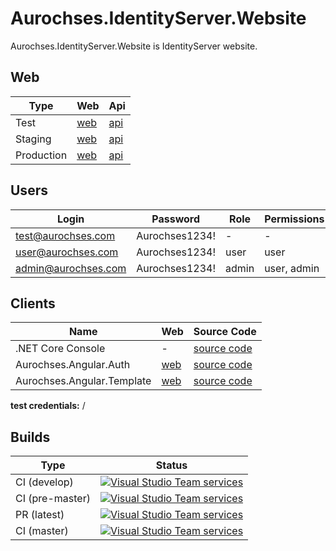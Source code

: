 # Aurochses.IdentityServer.Website

Aurochses.IdentityServer.Website is IdentityServer website.

## Web

Type        | Web | Api 
------------|-----|-----
Test        | [web](http://identityserver.test.csharp.aurochses.demo.by) | [api](http://api.identityserver.test.csharp.aurochses.demo.by/swagger)
Staging     | [web](http://identityserver.staging.csharp.aurochses.demo.by) | [api](http://api.identityserver.staging.csharp.aurochses.demo.by/swagger)
Production  | [web](http://identityserver.production.csharp.aurochses.demo.by) | [api](http://api.identityserver.production.csharp.aurochses.demo.by/swagger)

## Users

Login | Password | Role | Permissions
------|----------|------|-------------
test@aurochses.com | Aurochses1234! | - | -
user@aurochses.com | Aurochses1234! | user | user
admin@aurochses.com | Aurochses1234! | admin | user, admin

## Clients

Name | Web | Source Code
-----|-----|-------------
.NET Core Console | - | [source code](https://github.com/Aurochses/Aurochses.IdentityServer.WebSite/tree/master/clients/Aurochses.IdentityServer.Client.Console)
Aurochses.Angular.Auth | [web](http://auth.production.angular.aurochses.demo.by) | [source code](https://github.com/Aurochses/Aurochses.Angular.Auth)
Aurochses.Angular.Template | [web](http://template.production.angular.aurochses.demo.by) | [source code](https://github.com/Aurochses/Aurochses.Angular.Template)

**test credentials:**  / 

## Builds

Type            | Status 
----------------|--------
CI (develop)    | [![Visual Studio Team services](https://img.shields.io/vso/build/aurochses/784be346-9d3f-458f-95d8-5f1a8b5e1227/121.svg?style=flat-square)](https://aurochses.visualstudio.com/Aurochses.CSharp/_build/index?definitionId=121)
CI (pre-master) | [![Visual Studio Team services](https://img.shields.io/vso/build/aurochses/784be346-9d3f-458f-95d8-5f1a8b5e1227/325.svg?style=flat-square)](https://aurochses.visualstudio.com/Aurochses.CSharp/_build/index?definitionId=325)
PR (latest)     | [![Visual Studio Team services](https://img.shields.io/vso/build/aurochses/784be346-9d3f-458f-95d8-5f1a8b5e1227/326.svg?style=flat-square)](https://aurochses.visualstudio.com/Aurochses.CSharp/_build/index?definitionId=326)
CI (master)     | [![Visual Studio Team services](https://img.shields.io/vso/build/aurochses/784be346-9d3f-458f-95d8-5f1a8b5e1227/327.svg?style=flat-square)](https://aurochses.visualstudio.com/Aurochses.CSharp/_build/index?definitionId=327)